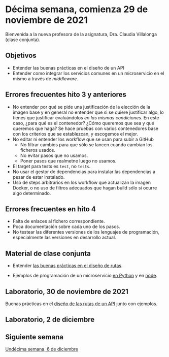 # Décima semana, comienza 29 de noviembre de 2021

Bienvenida a la nueva profesora de la asignatura, Dra. Claudia Villalonga (clase
conjunta).
## Objetivos

* Entender las buenas prácticas en el diseño de un API
* Entender como integrar los servicios comunes en un microservicio en el mismo a
  través de *middleware*.

## Errores frecuentes hito 3 y anteriores

* No entender por qué se pide una justificación de la elección de la imagen base
  y en general no entender que si se quiere justificar algo, lo tienes que
  justificar evaluándolos *en las mismas condiciones*. En este caso, ¿para qué
  es el contenedor? ¿Cómo queremos que sea y qué queremos que haga? Se hace
  pruebas con varios contenedores base con los criterios que se establezcan, y
  escogemos el mejor.
* No editar ni entender los workflow que se usan para subir a GitHub
  * No filtrar cambios para que sólo se lancen cuando cambian los ficheros
    usados.
  * No evitar pasos que no usamos.
  * Poner pasos que realmetne luego no usamos.
* El target para tests es `test`, no `tests`.
* No usar el gestor de dependencias para instalar las dependencias a pesar de
  estar instalado.
* Uso de steps arbitrarios en los workflow que actualizan la imagen Docker, o no
  uso de filtros adecuados que hagan build sólo si ocurre algo determinado.

## Errores frecuentes en hito 4

* Falta de enlaces al fichero correspondiente.
* Poca documentación sobre cada uno de los pasos.
* No testear las diferentes versiones de los lenguajes de programación,
  especialmente las versiones en desarrollo actual.

## Material de clase conjunta

* Entender [las buenas prácticas en el diseño de
rutas](http://jj.github.io/CC/documentos/temas/REST#buenos-usos-de-las-peticiones).

* Ejemplos de programación de un microservicio [en
Python](http://jj.github.io/CC/documentos/temas/Microservicios#ejemplo-en-python)
y en
[node](http://jj.github.io/CC/documentos/temas/Microservicios#ejemplos-en-node).

## Laboratorio, 30 de noviembre de 2021

Buenas prácticas en el [diseño de las rutas de un
API](http://jj.github.io/CC/documentos/temas/REST#buenos-usos-en-el-dise%C3%B1o-de-un-api)
junto con ejemplos.

## Laboratorio, 2 de diciembre


## Siguiente semana

[Undécima semana, 6 de diciembre](11-semana.md)

